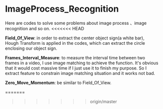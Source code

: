 # ImageProcess_Recognition

Here are codes to solve some problems about image process 、image recognition and so on.
<<<<<<< HEAD


**Field_Of_View**: in order to extract the center object sign(a white bar), Hough Transform is applied in the codes, which can extract the circle enclosing our object sign. 

**Frames_Interval_Measure**: to measure the interval time between two frames in a video, I use image matching to achieve the function. It's obvious that it would cost massive time if I just use it to finish my purpose. So I extract feature to constrain image matching situation and it works not bad. 

**Zero_Move_Momentum**: be similar to Field_Of_View.

=======
>>>>>>> origin/master
